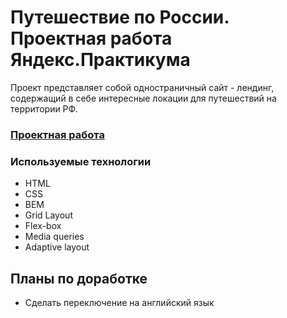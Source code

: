 # Путешествие по России. Проектная работа Яндекс.Практикума


Проект представляет собой одностраничный сайт - лендинг, содержащий в себе интересные локации для путешествий на территории РФ.

### [Проектная работа](https://danagampsun.github.io/russian-travel/)

### Используемые технологии
* HTML
* CSS
* BEM
* Grid Layout
* Flex-box
* Media queries
* Adaptive layout


## Планы по доработке
* Сделать переключение на английский язык

